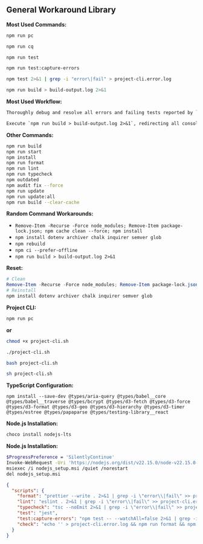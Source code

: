 ## General Workaround Library

**Most Used Commands:**

```bash
npm run pc
```

```bash
npm run cq
```

```bash
npm run test
```

```bash
npm run test:capture-errors
```

```bash
npm test 2>&1 | grep -i "error\|fail" > project-cli.error.log
```

```bash
npm run build > build-output.log 2>&1
```

**Most Used Workflow:**

```txt
Thoroughly debug and resolve all errors and failing tests reported by `npm run test:capture-errors`, achieving a 100% passing test suite with zero regressions. Leverage the `project-cli.error.log` file in the root directory as the primary resource for identifying and diagnosing issues. Deliver a detailed post-resolution report outlining every code modification, bug fix, and adjustment made, including specific file paths and line numbers, to ensure complete transparency and maintainability of the codebase. Prioritize addressing the root cause of each failure rather than implementing superficial workarounds.
```

```txt
Execute `npm run build > build-output.log 2>&1`, redirecting all console output (stdout and stderr) to a file named `build-output.log` located in the project's root directory. Upon completion of the build process, meticulously analyze the contents of `build-output.log`, identifying and rectifying any errors, warnings, or anomalies present until a successful, clean build is achieved, leaving no errors or warnings in the log file.
```

**Other Commands:**

```bash
npm run build
npm run start
npm install
npm run format
npm run lint
npm run typecheck
npm outdated
npm audit fix --force
npm run update
npm run update:all
npm run build --clear-cache

```

**Random Command Workarounds:**

- `Remove-Item -Recurse -Force node_modules; Remove-Item package-lock.json; npm cache clean --force; npm install`
- `npm install dotenv archiver chalk inquirer semver glob`
- `npm rebuild`
- `npm ci --prefer-offline`
- `npm run build > build-output.log 2>&1`

**Reset:**

```powershell
# Clean
Remove-Item -Recurse -Force node_modules; Remove-Item package-lock.json; npm cache clean --force
# Reinstall
npm install dotenv archiver chalk inquirer semver glob
```

**Project CLI:**

```bash
npm run pc
```

**or**

```bash
chmod +x project-cli.sh

./project-cli.sh

bash project-cli.sh

sh project-cli.sh
```

**TypeScript Configuration:**

```
npm install --save-dev @types/aria-query @types/babel__core @types/babel__traverse @types/bcrypt @types/d3-fetch @types/d3-force @types/d3-format @types/d3-geo @types/d3-hierarchy @types/d3-timer @types/estree @types/papaparse @types/testing-library__react
```

**Node.js Installation:**

```bash
choco install nodejs-lts
```

**Node.js Installation:**

```bash
$ProgressPreference = 'SilentlyContinue'
Invoke-WebRequest -Uri 'https://nodejs.org/dist/v22.15.0/node-v22.15.0-x64.msi' -OutFile 'nodejs_setup.msi'
msiexec /i nodejs_setup.msi /quiet /norestart
del nodejs_setup.msi
```

```json
{
  "scripts": {
    "format": "prettier --write . 2>&1 | grep -i \"error\\|fail\" >> project-cli.error.log",
    "lint": "eslint . 2>&1 | grep -i \"error\\|fail\" >> project-cli.error.log",
    "typecheck": "tsc --noEmit 2>&1 | grep -i \"error\\|fail\" >> project-cli.error.log",
    "test": "jest",
    "test:capture-errors": "npm test -- --watchAll=false 2>&1 | grep -i \"error\\|fail\" >> project-cli.error.log",
    "check": "echo '' > project-cli.error.log && npm run format && npm run lint && npm run typecheck && npm run test:capture-errors"
  }
}
```
